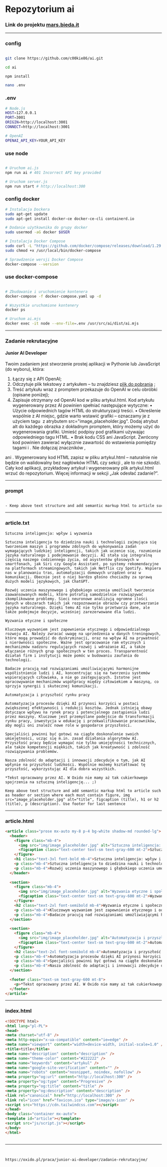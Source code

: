 # Repozytorium ai

### Link do projektu [mars.bieda.it](https://mars.bieda.it)

---

### config
```bash

git clone https://github.com/c00kie86/ai.git

cd ai

npm install

nano .env

```

### .env
```bash
# Node.js
HOST=127.0.0.1
PORT=3001
ORIGIN=http://localhost:3001
CONNECT=http://localhost:3001

# OpenAI
OPENAI_API_KEY=YOUR_API_KEY
```

### use node
```bash

# Uruchom ai.js
npm run ai # 401 Incorrect API key provided

# Uruchom server.js
npm run start # http://localhost:300

```

### config docker
```bash
# Instalacja Dockera
sudo apt-get update
sudo apt-get install docker-ce docker-ce-cli containerd.io

# Dodanie użytkownika do grupy docker
sudo usermod -aG docker $USER

# Instalacja Docker Compose
sudo curl -L "https://github.com/docker/compose/releases/download/1.29.2/docker-compose-$(uname -s)-$(uname -m)" -o /usr/local/bin/docker-compose
sudo chmod +x /usr/local/bin/docker-compose

# Sprawdzenie wersji Docker Compose
docker-compose --version
```
### use docker-compose
```bash

# Zbudowanie i uruchomienie kontenera
docker-compose -f docker-compose.yaml up -d

# Wszystkie uruchomione kontenery
docker ps

# Uruchom ai.mjs
docker exec -it node --env-file=.env /usr/src/ai/dist/ai.mjs

```

---

### Zadanie rekrutacyjne
#### Junior AI Developer
Twoim zadaniem jest stworzenie prostej aplikacji w Pythonie lub JavaScript (do wyboru), która:
1. Łączy się z API OpenAI;
2. Odczytuje plik tekstowy z artykułem – tu znajdziesz [plik do pobrania](https://cdn.oxido.pl/hr/Zadanie%20dla%20JJunior%20AI%20Developera%20-%20tresc%20artykulu.txt) ;
3. Treść artykułu wraz z promptem przekazuje do OpenAI w celu obróbki (opisane poniżej);
4. Zapisuje otrzymany od OpenAI kod w pliku artykul.html.
Kod artykułu wygenerowany przez AI powinien spełniać następujące wytyczne:
• Użycie odpowiednich tagów HTML do strukturyzacji treści.
• Określenie wspólnie z AI miejsc, gdzie warto wstawić grafiki – oznaczamy je z użyciem
tagu <img> z atrybutem src="image_placeholder.jpg". Dodaj atrybut alt do
każdego obrazka z dokładnym promptem, który możemy użyć do wygenerowania grafiki.
Umieść podpisy pod grafikami używając odpowiedniego tagu HTML.
• Brak kodu CSS ani JavaScript. Zwrócony kod powinien zawierać wyłącznie zawartość do
wstawienia pomiędzy tagami <body> i </body>. Nie dołączaj znaczników <html>,
<head> ani <body>.
Wygenerowany kod HTML zapisz w pliku artykul.html – naturalnie nie będzie on
walidowalny bez nagłówków HTML czy sekcji <head>, ale to nie szkodzi.
Cały kod aplikacji, przykładowy artykuł i wygenerowany plik artykul.html wrzuć do
repozytorium. Więcej informacji w sekcji „Jak odesłać zadanie?”.

---

### prompt
```bash

- Keep above text structure and add semantic markup html to article such as header or section where each must contain figure, img src="image_placeholder.jpg" alt="title", figcaption (title), h1 or h2 (title), p (description). Use footer for last sentence

```

---

### article.txt
```
Sztuczna inteligencja: wpływ i wyzwania

Sztuczna inteligencja to dziedzina nauki i technologii zajmująca się tworzeniem maszyn i programów zdolnych do wykonywania zadań wymagających ludzkiej inteligencji, takich jak uczenie się, rozumienie języka naturalnego i podejmowanie decyzji. AI stała się integralną częścią naszego codziennego życia, od asystentów głosowych w smartfonach, jak Siri czy Google Assistant, po systemy rekomendacyjne na platformach streamingowych, takich jak Netflix czy Spotify. Wspiera nas w planowaniu tras, automatyzacji domowych urządzeń oraz w komunikacji. Obecnie jest o niej bardzo głośno chociażby za sprawą dużych modeli językowych, jak ChatGPT. 

Rozwój uczenia maszynowego i głębokiego uczenia umożliwił tworzenie zaawansowanych modeli, które potrafią samodzielnie rozwiązywać skomplikowane problemy. Sieci neuronowe analizują ogromne ilości danych w obszarach takich jak rozpoznawanie obrazów czy przetwarzanie języka naturalnego. Dzięki temu AI nie tylko przetwarza dane, ale także podejmuje decyzje, wcześniej zarezerwowane dla ludzi.

Wyzwania etyczne i społeczne

Kluczowym wyzwaniem jest zapewnienie etycznego i odpowiedzialnego rozwoju AI. Należy zwracać uwagę na uprzedzenia w danych treningowych, które mogą prowadzić do dyskryminacji, oraz na wpływ AI na prywatność i nierówności społeczne. Ważne jest opracowanie ram etycznych i mechanizmów nadzoru regulujących rozwój i wdrażanie AI, a także włączanie różnych grup społecznych w ten proces. Transparentność działań firm i instytucji może pomóc w budowaniu zaufania do technologii.

Badacze pracują nad rozwiązaniami umożliwiającymi harmonijne współistnienie ludzi i AI, koncentrując się na tworzeniu systemów wspierających człowieka, a nie go zastępujących. Istotne jest opracowywanie mechanizmów współpracy między człowiekiem a maszyną, co sprzyja synergii i skutecznej komunikacji.

Automatyzacja i przyszłość rynku pracy

Automatyzacja procesów dzięki AI przynosi korzyści w postaci zwiększonej efektywności i redukcji kosztów. Jednak istnieją obawy dotyczące wpływu na rynek pracy i potencjalnego zastąpienia ludzi przez maszyny. Kluczowe jest przemyślane podejście do transformacji rynku pracy, inwestycja w edukację i przekwalifikowanie pracowników, aby mogli oni znaleźć nowe role w gospodarce przyszłości.

Specjaliści powinni być gotowi na ciągłe doskonalenie swoich umiejętności, ucząc się m.in. zasad działania algorytmów AI. Przyszłość pracy będzie wymagać nie tylko umiejętności technicznych, ale także kompetencji miękkich, takich jak kreatywność i zdolność rozwiązywania problemów.

Nasza zdolność do adaptacji i innowacji zdecyduje o tym, jak AI wpłynie na przyszłość ludzkości. Wspólnie możemy kształtować tę przyszłość, wykorzystując AI dla dobra wszystkich.

*Tekst opracowany przez AI. W Oxido nie mamy aż tak cukierkowego spojrzenia na sztuczną inteligencję... ;)

Keep above text structure and add semantic markup html to article such as header or section where each must contain figure, img src="image_placeholder.jpg" alt="title", figcaption (title), h1 or h2 (title), p (description). Use footer for last sentence
```

---

### article.html
```html
<article class="prose mx-auto my-8 p-4 bg-white shadow-md rounded-lg">
  <header>
    <figure class="mb-4">
      <img src="img/image_placeholder.jpg" alt="Sztuczna inteligencja: wpływ i wyzwania" class="w-full h-auto rounded-lg" />
      <figcaption class="text-center text-sm text-gray-600 mt-2">Sztuczna inteligencja: wpływ i wyzwania</figcaption>
    </figure>
    <h1 class="text-3xl font-bold mb-4">Sztuczna inteligencja: wpływ i wyzwania</h1>
    <p class="mb-4">Sztuczna inteligencja to dziedzina nauki i technologii zajmująca się tworzeniem maszyn i programów zdolnych do wykonywania zadań wymagających ludzkiej inteligencji, takich jak uczenie się, rozumienie języka naturalnego i podejmowanie decyzji. AI stała się integralną częścią naszego codziennego życia, od asystentów głosowych w smartfonach, jak Siri czy Google Assistant, po systemy rekomendacyjne na platformach streamingowych, takich jak Netflix czy Spotify. Wspiera nas w planowaniu tras, automatyzacji domowych urządzeń oraz w komunikacji. Obecnie jest o niej bardzo głośno chociażby za sprawą dużych modeli językowych, jak ChatGPT.</p>
    <p class="mb-4">Rozwój uczenia maszynowego i głębokiego uczenia umożliwił tworzenie zaawansowanych modeli, które potrafią samodzielnie rozwiązywać skomplikowane problemy. Sieci neuronowe analizują ogromne ilości danych w obszarach takich jak rozpoznawanie obrazów czy przetwarzanie języka naturalnego. Dzięki temu AI nie tylko przetwarza dane, ale także podejmuje decyzje, wcześniej zarezerwowane dla ludzi.</p>
  </header>
  
  <section>
    <figure class="mb-4">
      <img src="img/image_placeholder.jpg" alt="Wyzwania etyczne i społeczne" class="w-full h-auto rounded-lg" />
      <figcaption class="text-center text-sm text-gray-600 mt-2">Wyzwania etyczne i społeczne</figcaption>
    </figure>
    <h2 class="text-2xl font-semibold mb-4">Wyzwania etyczne i społeczne</h2>
    <p class="mb-4">Kluczowym wyzwaniem jest zapewnienie etycznego i odpowiedzialnego rozwoju AI. Należy zwracać uwagę na uprzedzenia w danych treningowych, które mogą prowadzić do dyskryminacji, oraz na wpływ AI na prywatność i nierówności społeczne. Ważne jest opracowanie ram etycznych i mechanizmów nadzoru regulujących rozwój i wdrażanie AI, a także włączanie różnych grup społecznych w ten proces. Transparentność działań firm i instytucji może pomóc w budowaniu zaufania do technologii.</p>
    <p class="mb-4">Badacze pracują nad rozwiązaniami umożliwiającymi harmonijne współistnienie ludzi i AI, koncentrując się na tworzeniu systemów wspierających człowieka, a nie go zastępujących. Istotne jest opracowywanie mechanizmów współpracy między człowiekiem a maszyną, co sprzyja synergii i skutecznej komunikacji.</p>
  </section>
  
  <section>
    <figure class="mb-4">
      <img src="img/image_placeholder.jpg" alt="Automatyzacja i przyszłość rynku pracy" class="w-full h-auto rounded-lg" />
      <figcaption class="text-center text-sm text-gray-600 mt-2">Automatyzacja i przyszłość rynku pracy</figcaption>
    </figure>
    <h2 class="text-2xl font-semibold mb-4">Automatyzacja i przyszłość rynku pracy</h2>
    <p class="mb-4">Automatyzacja procesów dzięki AI przynosi korzyści w postaci zwiększonej efektywności i redukcji kosztów. Jednak istnieją obawy dotyczące wpływu na rynek pracy i potencjalnego zastąpienia ludzi przez maszyny. Kluczowe jest przemyślane podejście do transformacji rynku pracy, inwestycja w edukację i przekwalifikowanie pracowników, aby mogli oni znaleźć nowe role w gospodarce przyszłości.</p>
    <p class="mb-4">Specjaliści powinni być gotowi na ciągłe doskonalenie swoich umiejętności, ucząc się m.in. zasad działania algorytmów AI. Przyszłość pracy będzie wymagać nie tylko umiejętności technicznych, ale także kompetencji miękkich, takich jak kreatywność i zdolność rozwiązywania problemów.</p>
    <p class="mb-4">Nasza zdolność do adaptacji i innowacji zdecyduje o tym, jak AI wpłynie na przyszłość ludzkości. Wspólnie możemy kształtować tę przyszłość, wykorzystując AI dla dobra wszystkich.</p>
  </section>
  
  <footer class="text-sm text-gray-600 mt-8">
    <p>*Tekst opracowany przez AI. W Oxido nie mamy aż tak cukierkowego spojrzenia na sztuczną inteligencję... ;)</p>
  </footer>
</article>
```

---

### index.html
```html
<!DOCTYPE html>
<html lang="pl-PL">
<head>
<meta charset="utf-8" />
<meta http-equiv="x-ua-compatible" content="ie=edge" />
<meta name="viewport" content="width=device-width, initial-scale=1.0" />
<title>title</title>
<meta name="description" content="description" />
<meta name="theme-color" content="#222222" />
<meta name="keywords" content="artykul" />
<meta name="google-site-verification" content="" />
<meta name="robots" content="nosnippet, noindex, nofollow" />
<meta property="og:url" content="http://localhost:300" />
<meta property="og:type" content="Progresive" />
<meta property="og:title" content="title" />
<meta property="og:description" content="description" />
<link rel="canonical" href="http://localhost:300" />
<link rel="icon" href="favicon.ico" type="image/x-icon" />
<script src="https://cdn.tailwindcss.com"></script>
</head>
<body class="container mx-auto">
<template id="article"></template>
<script src="js/script.js"></script>
</body>
</html>
  
```

---

```bash


https://oxido.pl/praca/junior-ai-developer/zadanie-rekrutacyjne/


```